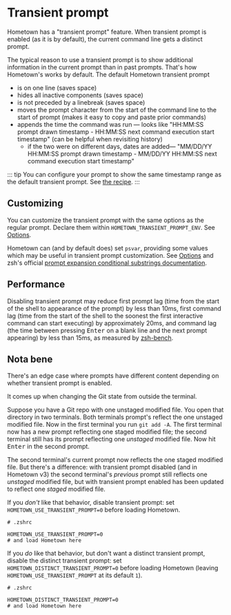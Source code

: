 # Transient prompt

Hometown has a "transient prompt" feature. When transient prompt is enabled (as it is by default), the current command line gets a distinct prompt.

The typical reason to use a transient prompt is to show additional information in the current prompt than in past prompts. That's how Hometown's works by default. The default Hometown transient prompt

- is on one line (saves space)
- hides all inactive components (saves space)
- is not preceded by a linebreak (saves space)
- moves the prompt character from the start of the command line to the start of prompt (makes it easy to copy and paste prior commands)
- appends the time the command was run — looks like "HH:MM:SS prompt drawn timestamp - HH:MM:SS next command execution start timestamp" (can be helpful when revisiting history)
  - if the two were on different days, dates are added— "MM/DD/YY HH:MM:SS prompt drawn timestamp - MM/DD/YY HH:MM:SS next command execution start timestamp"

::: tip
You can configure your prompt to show the same timestamp range as the default transient prompt. See [the recipe](./recipes/timestamp-range-in-prompt.md).
:::

## Customizing

You can customize the transient prompt with the same options as the regular prompt. Declare them within `HOMETOWN_TRANSIENT_PROMPT_ENV`. See [Options](./options.md).

Hometown can (and by default does) set `psvar`, providing some values which may be useful in transient prompt customization. See [Options](./options.md) and zsh's official [prompt expansion conditional substrings documentation](https://zsh.sourceforge.io/Doc/Release/Prompt-Expansion.html#Conditional-Substrings-in-Prompts).

## Performance

Disabling transient prompt may reduce first prompt lag (time from the start of the shell to appearance of the prompt) by less than 10ms, first command lag (time from the start of the shell to the soonest the first interactive command can start executing) by approximately 20ms, and command lag (the time between pressing <kbd>Enter</kbd> on a blank line and the next prompt appearing) by less than 15ms, as measured by [zsh-bench](https://github.com/romkatv/zsh-bench/).

## Nota bene

There's an edge case where prompts have different content depending on whether transient prompt is enabled.

It comes up when changing the Git state from outside the terminal.

Suppose you have a Git repo with one unstaged modified file. You open that directory in two terminals. Both terminals prompt's reflect the one unstaged modified file. Now in the first terminal you run `git add -A`. The first terminal now has a new prompt reflecting one staged modified file; the second terminal still has its prompt reflecting one _unstaged_ modified file. Now hit <kbd>Enter</kbd> in the second prompt.

The second terminal's current prompt now reflects the one staged modified file. But there's a difference: with transient prompt disabled (and in Hometown v3) the second terminal's _previous_ prompt still reflects one _unstaged_ modified file, but with transient prompt enabled has been updated to reflect one _staged_ modified file.

If you _don't_ like that behavior, disable transient prompt: set `HOMETOWN_USE_TRANSIENT_PROMPT=0` before loading Hometown.

```shell:no-line-numbers
# .zshrc

HOMETOWN_USE_TRANSIENT_PROMPT=0
# and load Hometown here
```

If you _do_ like that behavior, but don't want a distinct transient prompt, disable the distinct transient prompt: set `HOMETOWN_DISTINCT_TRANSIENT_PROMPT=0` before loading Hometown (leaving `HOMETOWN_USE_TRANSIENT_PROMPT` at its default `1`).

```shell:no-line-numbers
# .zshrc

HOMETOWN_DISTINCT_TRANSIENT_PROMPT=0
# and load Hometown here
```
